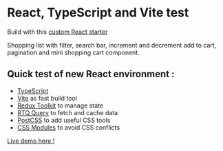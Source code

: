 # React, TypeScript and Vite test

Build with this [custom React starter](https://github.com/boris-couderc/react-ts-vite-starter)

Shopping list with filter, search bar, increment and decrement add to cart, pagination and mini shopping cart component.

## Quick test of new React environment :

- [TypeScript](https://react-typescript-cheatsheet.netlify.app/)
- [Vite](https://vitejs.dev/) as fast build tool
- [Redux Toolkit](https://redux-toolkit.js.org/) to manage state
- [RTQ Query](https://redux-toolkit.js.org/rtk-query/overview) to fetch and cache data
- [PostCSS](https://postcss.org/) to add useful CSS tools
- [CSS Modules](https://vitejs.dev/guide/features.html#css) to avoid CSS conflicts

[Live demo here !](https://react-ts-vite-test-boris-couderc.vercel.app/)
